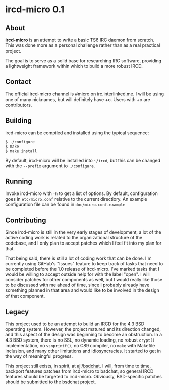 # ircd-micro 0.1

## About

**ircd-micro** is an attempt to write a basic TS6 IRC daemon from
scratch. This was done more as a personal challenge rather than as a
real practical project.

The goal is to serve as a solid base for researching IRC software,
providing a lightweight framework within which to build a more robust
IRCD.


## Contact

The official ircd-micro channel is #micro on irc.interlinked.me. I will
be using one of many nicknames, but will definitely have +o. Users with
+o are contributors.


## Building

ircd-micro can be compiled and installed using the typical sequence:

    $ ./configure
    $ make
    $ make install

By default, ircd-micro will be installed into `~/ircd`, but this can be
changed with the `--prefix` argument to `./configure`.


## Running

Invoke ircd-micro with `-h` to get a list of options. By default,
configuration goes in `etc/micro.conf` relative to the current
directiory. An example configuration file can be found in
`doc/micro.conf.example`


## Contributing

Since ircd-micro is still in the very early stages of development, a lot
of the active coding work is related to the organizational structure of
the codebase, and I only plan to accept patches which I feel fit into
my plan for that.

That being said, there is still a lot of coding work that can be done. I'm
currently using GitHub's "Issues" feature to keep track of tasks that
need to be completed before the 1.0 release of ircd-micro. I've marked
tasks that I would be willing to accept outside help for with the label
"open". I will consider patches for other components as well, but I
would really like those to be discussed with me ahead of time, since I
probably already have something planned in that area and would like to
be involved in the design of that component.


## Legacy

This project used to be an attempt to build an IRCD for the 4.3 BSD
operating system. However, the project matured and its direction changed,
and this aspect of the design was beginning to become an obstruction. In
a 4.3 BSD system, there is no SSL, no dynamic loading, no robust `crypt()`
implementation, no `vsnprintf()`, no C89 compiler, no `make` with Makefile
inclusion, and many other limitations and idiosyncracies. It started to
get in the way of meaningful progress.

This project still exists, in spirit, at
[aji/bsdchat](http://github.com/aji/bsdchat).
I will, from time to time, backport features patches from
ircd-micro to bsdchat, so general IRCD features should be targeted to
ircd-micro. Obviously, BSD-specific patches should be submitted to the
bsdchat project.
